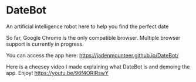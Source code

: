 # DateBot
An artificial intelligence robot here to help you find the perfect date

So far, Google Chrome is the only compatible browser. Multiple browser support is currently in progress.

You can access the app here: https://jadenmounteer.github.io/DateBot/

Here is a cheesey video I made explaining what DateBot is and demoing the app. Enjoy!
https://youtu.be/96f4ORIRswY
